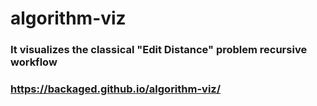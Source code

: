 # algorithm-viz

### It visualizes the  classical "Edit Distance" problem recursive workflow

### https://backaged.github.io/algorithm-viz/
